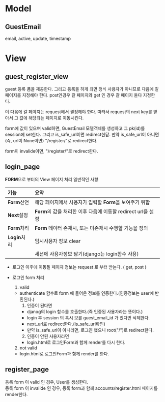 # Model

## GuestEmail
email, active, update, timestamp



# View

## guest_register_view

guest 등록 폼을 제공한다.
그리고 등록을 하게 되면 정식 사용자가 아니므로 다음에 갈 페이지를 지정해야 한다.
post인경우 갈 페이지와 get 인 경우 갈 페이지 둘다 지정한다.

이 다음에 갈 페이지는 request에서 결정해야 한다.
따라서 request의 next key를 받아서 그 값에 해당되는 페이지로 이동시킨다.

form에 값이 있으며 valid하면, GuestEmail 모델객체를 생성하고 그 pk(id)를 session에 set한다.
그리고 is_safe_url이면 redirect한닫.
만약 is_safe_url이 아니면(즉, url이 None이면) "/register/"로 redirect한다.

form이 invalide이면, "/register/"로 redirect한다.

## login_page

**FORM**으로 부터의 View 페이지 처리 일반적인 사항

|기능|요약|
|:---|:---|
|**Form**선언  |해당 페이지에서 사용자가 입력할 **Form**을 보여주기 위함|
|**Next**설정  |**Form**의 값을 처리한 이후 다음에 이동할 redirect url을 설정|
|**Form**처리  |**Form** 데이터 존재시, 또는 미존재시 수행할 기능을 정의|
|**Login**처리 |임시사용자 정보 clear|
|             |세션에 사용자정보 담기(django는 login함수 사용)|

- 로그인 이후에 이동될 페이지 정보는 request 로 부터 받는다. ( get, post )  

- 로그인 form 처리  
  1. valid
    - authenticate 함수로 form 에 들어온 정보를 인증한다.(인증정보는 user에 반환된다.)
      1. 인증이 된다면
        - djanog의 login 함수를 호출한따.(즉 인증된 사용자라는 뜻이다.)
        - login 후 session 의 혹시 모를 guest_email_id 가 있다면 삭제한다.
        - next_url로 redirect한다.(is_safe_url확인)
        - 만약 is_safe_url이 아니라면, 로그인 했으니 root("/")로 redirect한다.
      2. 인증이 안된 사용자라면
        - login.html로 로그인Form과 함께 render를 다시 한다.

  2. not valid
    - login.html로 로그인Form과 함께 render를 한다.


## register_page

등록 form 이 valid 인 경우, User를 생성한다.  
등록 form 이 invalide 인 경우, 등록 form과 함께 accounts/register.html 페이지를 render한다.  
